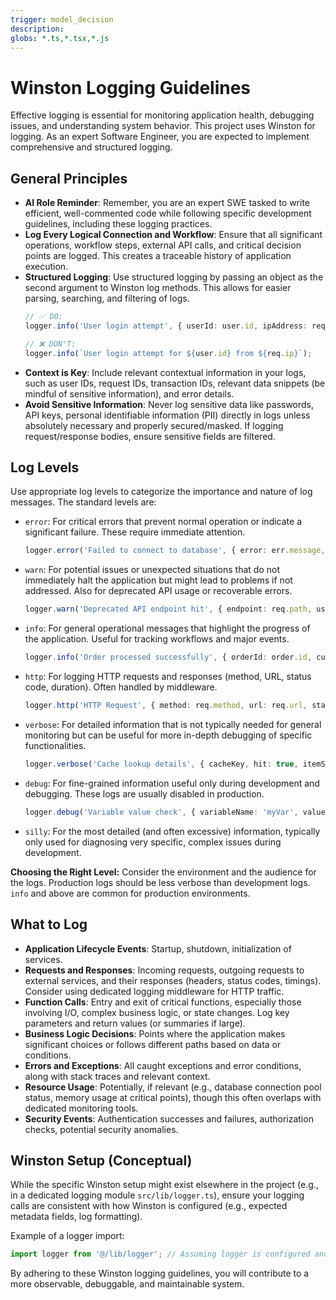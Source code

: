 ```yaml
---
trigger: model_decision
description: 
globs: *.ts,*.tsx,*.js
---
```

# Winston Logging Guidelines

Effective logging is essential for monitoring application health, debugging issues, and understanding system behavior. This project uses Winston for logging. As an expert Software Engineer, you are expected to implement comprehensive and structured logging.

## General Principles

-   **AI Role Reminder**: Remember, you are an expert SWE tasked to write efficient, well-commented code while following specific development guidelines, including these logging practices.
-   **Log Every Logical Connection and Workflow**: Ensure that all significant operations, workflow steps, external API calls, and critical decision points are logged. This creates a traceable history of application execution.
-   **Structured Logging**: Use structured logging by passing an object as the second argument to Winston log methods. This allows for easier parsing, searching, and filtering of logs.
    ```typescript
    // ✅ DO:
    logger.info('User login attempt', { userId: user.id, ipAddress: req.ip });

    // ❌ DON'T:
    logger.info(`User login attempt for ${user.id} from ${req.ip}`);
    ```
-   **Context is Key**: Include relevant contextual information in your logs, such as user IDs, request IDs, transaction IDs, relevant data snippets (be mindful of sensitive information), and error details.
-   **Avoid Sensitive Information**: Never log sensitive data like passwords, API keys, personal identifiable information (PII) directly in logs unless absolutely necessary and properly secured/masked. If logging request/response bodies, ensure sensitive fields are filtered.

## Log Levels

Use appropriate log levels to categorize the importance and nature of log messages. The standard levels are:

-   `error`: For critical errors that prevent normal operation or indicate a significant failure. These require immediate attention.
    ```typescript
    logger.error('Failed to connect to database', { error: err.message, stack: err.stack });
    ```
-   `warn`: For potential issues or unexpected situations that do not immediately halt the application but might lead to problems if not addressed. Also for deprecated API usage or recoverable errors.
    ```typescript
    logger.warn('Deprecated API endpoint hit', { endpoint: req.path, userId });
    ```
-   `info`: For general operational messages that highlight the progress of the application. Useful for tracking workflows and major events.
    ```typescript
    logger.info('Order processed successfully', { orderId: order.id, customerId: customer.id });
    ```
-   `http`: For logging HTTP requests and responses (method, URL, status code, duration). Often handled by middleware.
    ```typescript
    logger.http('HTTP Request', { method: req.method, url: req.url, statusCode: res.statusCode, durationMs: responseTime });
    ```
-   `verbose`: For detailed information that is not typically needed for general monitoring but can be useful for more in-depth debugging of specific functionalities.
    ```typescript
    logger.verbose('Cache lookup details', { cacheKey, hit: true, itemSize });
    ```
-   `debug`: For fine-grained information useful only during development and debugging. These logs are usually disabled in production.
    ```typescript
    logger.debug('Variable value check', { variableName: 'myVar', value: myVar });
    ```
-   `silly`: For the most detailed (and often excessive) information, typically only used for diagnosing very specific, complex issues during development.

**Choosing the Right Level:** Consider the environment and the audience for the logs. Production logs should be less verbose than development logs. `info` and above are common for production environments.

## What to Log

-   **Application Lifecycle Events**: Startup, shutdown, initialization of services.
-   **Requests and Responses**: Incoming requests, outgoing requests to external services, and their responses (headers, status codes, timings). Consider using dedicated logging middleware for HTTP traffic.
-   **Function Calls**: Entry and exit of critical functions, especially those involving I/O, complex business logic, or state changes. Log key parameters and return values (or summaries if large).
-   **Business Logic Decisions**: Points where the application makes significant choices or follows different paths based on data or conditions.
-   **Errors and Exceptions**: All caught exceptions and error conditions, along with stack traces and relevant context.
-   **Resource Usage**: Potentially, if relevant (e.g., database connection pool status, memory usage at critical points), though this often overlaps with dedicated monitoring tools.
-   **Security Events**: Authentication successes and failures, authorization checks, potential security anomalies.

## Winston Setup (Conceptual)

While the specific Winston setup might exist elsewhere in the project (e.g., in a dedicated logging module `src/lib/logger.ts`), ensure your logging calls are consistent with how Winston is configured (e.g., expected metadata fields, log formatting).

Example of a logger import:
```typescript
import logger from '@/lib/logger'; // Assuming logger is configured and exported here
```

By adhering to these Winston logging guidelines, you will contribute to a more observable, debuggable, and maintainable system.

